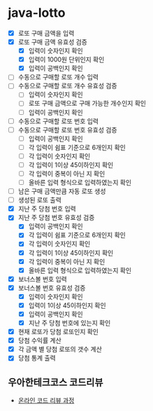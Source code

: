 # java-lotto

- [x] 로또 구매 금액을 입력
- [x] 로또 구매 금액 유효성 검증
	- [x] 입력이 숫자인지 확인
	- [x] 입력이 1000원 단위인지 확인
	- [x] 입력이 공백인지 확인
- [ ] 수동으로 구매할 로또 개수 입력
- [ ] 수동으로 구매할 로또 개수 유효성 검증
	- [ ] 입력이 숫자인지 확인
	- [ ] 로또 구매 금액으로 구매 가능한 개수인지 확인
	- [ ] 입력이 공백인지 확인
- [ ] 수동으로 구매할 로또 번호 입력
- [ ] 수동으로 구매할 로또 번호 유효성 검증
	- [ ] 입력이 공백인지 확인
	- [ ] 각 입력이 쉼표 기준으로 6개인지 확인
	- [ ] 각 입력이 숫자인지 확인
	- [ ] 각 입력이 1이상 45이하인지 확인
	- [ ] 각 입력이 중복이 아닌 지 확인
	- [ ] 올바른 입력 형식으로 입력하였는지 확인
- [ ] 남은 구매 금액만큼 자동 로또 생성
- [ ] 생성된 로또 출력
- [x] 지난 주 당첨 번호 입력
- [x] 지난 주 당첨 번호 유효성 검증
	- [x] 입력이 공백인지 확인
	- [x] 각 입력이 쉼표 기준으로 6개인지 확인
	- [x] 각 입력이 숫자인지 확인
	- [x] 각 입력이 1이상 45이하인지 확인
	- [x] 각 입력이 중복이 아닌 지 확인
	- [x] 올바른 입력 형식으로 입력하였는지 확인
- [x] 보너스볼 번호 입력
- [x] 보너스볼 번호 유효성 검증
	- [x] 입력이 숫자인지 확인
	- [x] 입력이 1이상 45이하인지 확인
	- [x] 입력이 공백인지 확인
	- [x] 지난 주 당첨 번호에 있는지 확인
- [x] 현재 로또가 당첨 로또인지 확인
- [x] 당첨 수익률 계산
- [x] 각 금액 별 당첨 로또의 갯수 계산
- [x] 당첨 통계 출력

## 우아한테크코스 코드리뷰

- [온라인 코드 리뷰 과정](https://github.com/woowacourse/woowacourse-docs/blob/master/maincourse/README.md)

